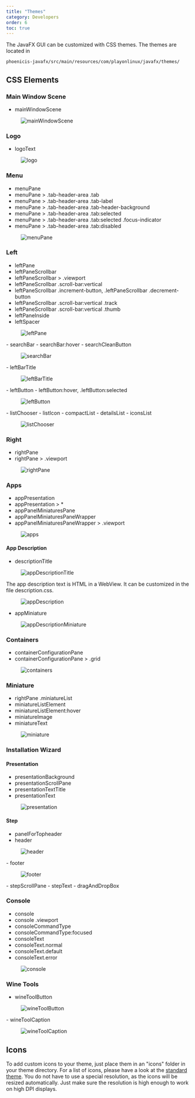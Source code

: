```yaml
---
title: "Themes"
category: Developers
order: 6
toc: true
---
```


The JavaFX GUI can be customized with CSS themes. The themes are located in
```
phoenicis-javafx/src/main/resources/com/playonlinux/javafx/themes/
```

## CSS Elements

### Main Window Scene
- mainWindowScene
<figure>
  <img src="{{ '/images/themes/mainWindowScene.png' | absolute_url }}" alt="mainWindowScene">
</figure>

### Logo
- logoText
<figure>
  <img src="{{ '/images/themes/logo.png' | absolute_url }}" alt="logo">
</figure>

### Menu
- menuPane
- menuPane > .tab-header-area .tab
- menuPane > .tab-header-area .tab-label
- menuPane > .tab-header-area .tab-header-background
- menuPane > .tab-header-area .tab:selected
- menuPane > .tab-header-area .tab:selected .focus-indicator
- menuPane > .tab-header-area .tab:disabled
<figure>
  <img src="{{ '/images/themes/menuPane.png' | absolute_url }}" alt="menuPane">
</figure>

### Left
- leftPane
- leftPaneScrollbar
- leftPaneScrollbar > .viewport
- leftPaneScrollbar .scroll-bar:vertical
- leftPaneScrollbar .increment-button, .leftPaneScrollbar .decrement-button
- leftPaneScrollbar .scroll-bar:vertical .track
- leftPaneScrollbar .scroll-bar:vertical .thumb
- leftPaneInside
- leftSpacer

<figure>
  <img src="{{ '/images/themes/leftPane.png' | absolute_url }}" alt="leftPane">
</figure>
- searchBar
- searchBar:hover
- searchCleanButton

<figure>
  <img src="{{ '/images/themes/searchBar.png' | absolute_url }}" alt="searchBar">
</figure>
- leftBarTitle

<figure>
  <img src="{{ '/images/themes/leftBarTitle.png' | absolute_url }}" alt="leftBarTitle">
</figure>
- leftButton
- leftButton:hover, .leftButton:selected

<figure>
  <img src="{{ '/images/themes/leftButton.png' | absolute_url }}" alt="leftButton">
</figure>
- listChooser
  - listIcon
  - compactList
  - detailsList
  - iconsList

<figure>
  <img src="{{ '/images/themes/listChooser.png' | absolute_url }}" alt="listChooser">
</figure>

### Right
- rightPane
- rightPane > .viewport
<figure>
  <img src="{{ '/images/themes/rightPane.png' | absolute_url }}" alt="rightPane">
</figure>

### Apps
- appPresentation
- appPresentation > *
- appPanelMiniaturesPane
- appPanelMiniaturesPaneWrapper
- appPanelMiniaturesPaneWrapper > .viewport
<figure>
  <img src="{{ '/images/themes/apps.png' | absolute_url }}" alt="apps">
</figure>

#### App Description
- descriptionTitle
<figure>
  <img src="{{ '/images/themes/appDescriptionTitle.png' | absolute_url }}" alt="appDescriptionTitle">
</figure>

The app description text is HTML in a WebView. It can be customized in the file description.css.
<figure>
  <img src="{{ '/images/themes/appDescription.png' | absolute_url }}" alt="appDescription">
</figure>

- appMiniature
<figure>
  <img src="{{ '/images/themes/appDescriptionMiniature.png' | absolute_url }}" alt="appDescriptionMiniature">
</figure>

### Containers
- containerConfigurationPane
- containerConfigurationPane > .grid
<figure>
  <img src="{{ '/images/themes/containers.png' | absolute_url }}" alt="containers">
</figure>

### Miniature
- rightPane .miniatureList
- miniatureListElement
- miniatureListElement:hover
- miniatureImage
- miniatureText
<figure>
  <img src="{{ '/images/themes/miniature.png' | absolute_url }}" alt="miniature">
</figure>

### Installation Wizard
#### Presentation
- presentationBackground
- presentationScrollPane
- presentationTextTitle
- presentationText
<figure>
  <img src="{{ '/images/themes/presentation.png' | absolute_url }}" alt="presentation">
</figure>


#### Step
- panelForTopheader
- header
<figure>
  <img src="{{ '/images/themes/header.png' | absolute_url }}" alt="header">
</figure>
- footer
<figure>
  <img src="{{ '/images/themes/footer.png' | absolute_url }}" alt="footer">
</figure>
- stepScrollPane
- stepText
- dragAndDropBox

### Console
- console
- console .viewport
- consoleCommandType
- consoleCommandType:focused
- consoleText
- consoleText.normal
- consoleText.default
- consoleText.error
<figure>
  <img src="{{ '/images/themes/console.png' | absolute_url }}" alt="console">
</figure>

### Wine Tools
- wineToolButton
<figure>
  <img src="{{ '/images/themes/wineToolButton.png' | absolute_url }}" alt="wineToolButton">
</figure>
- wineToolCaption
<figure>
  <img src="{{ '/images/themes/wineToolCaption.png' | absolute_url }}" alt="wineToolCaption">
</figure>

## Icons
To add custom icons to your theme, just place them in an "icons" folder in your theme directory. For a list of icons, please have a look at the [standard theme](https://github.com/PhoenicisOrg/phoenicis/tree/master/phoenicis-javafx/src/main/resources/org/phoenicis/javafx/themes/standard). You do not have to use a special resolution, as the icons will be resized automatically. Just make sure the resolution is high enough to work on high DPI displays.
